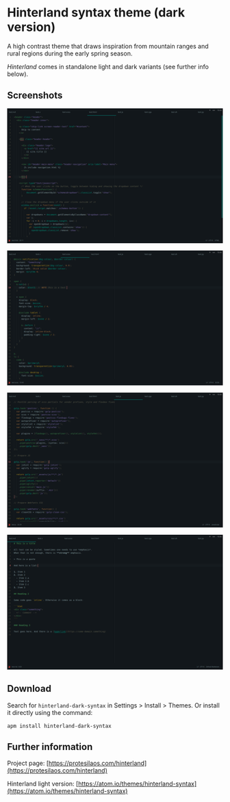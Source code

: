 # Hinterland syntax theme (dark version)

A high contrast theme that draws inspiration from mountain ranges and rural regions during the early spring season.

*Hinterland* comes in standalone light and dark variants (see further info below).

## Screenshots

![hinterland dark screenshot html](https://raw.githubusercontent.com/protesilaos/prot16/master/hinterland/img/hinterland-dark-html.png)

![hinterland dark screenshot scss](https://raw.githubusercontent.com/protesilaos/prot16/master/hinterland/img/hinterland-dark-scss.png)

![hinterland dark screenshot js](https://raw.githubusercontent.com/protesilaos/prot16/master/hinterland/img/hinterland-dark-js.png)

![hinterland dark screenshot md](https://raw.githubusercontent.com/protesilaos/prot16/master/hinterland/img/hinterland-dark-md.png)

## Download

Search for `hinterland-dark-syntax` in Settings > Install > Themes. Or install it directly using the command:

```shell
apm install hinterland-dark-syntax
```

## Further information

Project page: [https://protesilaos.com/hinterland](https://protesilaos.com/hinterland)

Hinterland light version: [https://atom.io/themes/hinterland-syntax](https://atom.io/themes/hinterland-syntax)
